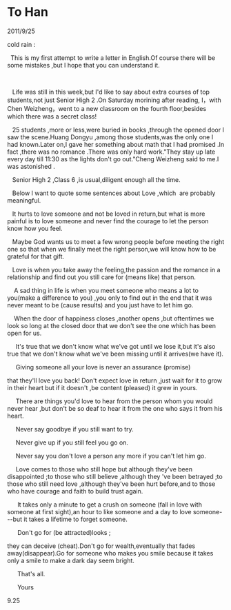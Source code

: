# To Han
2011/9/25

cold rain :

  This is my first attempt to write a letter in English.Of course there
will be some mistakes ,but I hope that you can understand it.

 

   Life was still in this week,but I\'d like to say about extra courses
of top students,not just Senior High 2 .On Saturday morining after
reading, I，with Chen Weizheng，went to a new classroom on the fourth
floor,besides which there was a secret class!

   25 students ,more or less,were buried in books ,through the opened
door I saw the scene.Huang Dongyu ,among those students,was the only one
I had known.Later on,I gave her something about math that I had promised
.In fact ,there was no romance .There was only hard work.\"They stay up
late every day till 11:30 as the lights don\'t go out.\"Cheng Weizheng
said to me.I was astonished .

   Senior High 2 ,Class 6 ,is usual,diligent enough all the time.

   Below I want to quote some sentences about Love ,which  are probably
meaningful.

   It hurts to love someone and not be loved in return,but what is more
painful is to love someone and never find the courage to let the person
know how you feel.

   Maybe God wants us to meet a few wrong people before meeting the
right one so that when we finally meet the right person,we will know how
to be grateful for that gift.  

   Love is when you take away the feeling,the passion and the romance in
a relationship and find out you still care for (means like) that person.

    A sad thing in life is when you meet someone who means a lot to
you(make a difference to you) ,you only to find out in the end that it
was never meant to be (cause results) and you just have to let him go.

    When the door of happiness closes ,another opens ,but oftentimes we
look so long at the closed door that we don\'t see the one which has
been open for us.

     It\'s true that we don\'t know what we\'ve got until we lose it,but
it\'s also true that we don\'t know what we\'ve been missing until it
arrives(we have it).

     Giving someone all your love is never an assurance (promise)

that they\'ll love you back! Don\'t expect love in return ,just wait for
it to grow in their heart but if it doesn\'t ,be content (pleased) it
grew in yours.

     There are things you\'d love to hear from the person whom you would
never hear ,but don\'t be so deaf to hear it from the one who says it
from his heart.

     Never say goodbye if you still want to try.

     Never give up if you still feel you go on.

     Never say you don\'t love a person any more if you can\'t let him
go.

     Love comes to those who still hope but although they\'ve been
disappointed ;to those who still believe ,although they \'ve been
betrayed ;to those who still need love ,although they\'ve been hurt
before,and to those who have courage and faith to build trust again.

      It takes only a minute to get a crush on someone (fall in love
with someone at first sight),an hour to like someone and a day to love
someone---but it takes a lifetime to forget someone.

      Don\'t go for (be attracted)looks ;

they can deceive (cheat).Don\'t go for wealth,eventually that fades
away(disappear).Go for someone who makes you smile because it takes only
a smile to make a dark day seem bright.

      That\'s all.

      Yours

9.25